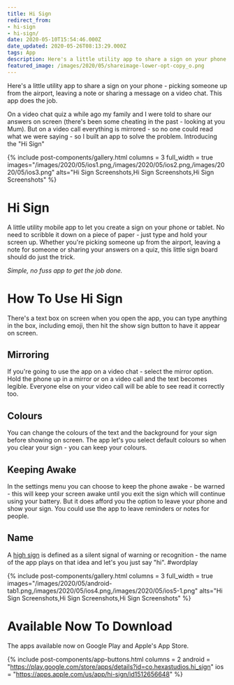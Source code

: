 ```yaml
---
title: Hi Sign
redirect_from:
- hi-sign
- hi-sign/
date: 2020-05-10T15:54:46.000Z
date_updated: 2020-05-26T08:13:29.000Z
tags: App
description: Here's a little utility app to share a sign on your phone - picking someone up from the airport, leaving a note or sharing a message on a video chat. This app does the job.
featured_image: /images/2020/05/shareimage-lower-opt-copy_o.png
---
```


Here's a little utility app to share a sign on your phone - picking someone up from the airport, leaving a note or sharing a message on a video chat. This app does the job.

On a video chat quiz a while ago my family and I were told to share our answers on screen (there's been some cheating in the past - looking at you Mum). But on a video call everything is mirrored - so no one could read what we were saying - so I built an app to solve the problem. Introducing the "Hi Sign"

{% include post-components/gallery.html
	columns = 3
	full_width = true
	images="/images/2020/05/ios1.png,/images/2020/05/ios2.png,/images/2020/05/ios3.png"
	alts="Hi Sign Screenshots,Hi Sign Screenshots,Hi Sign Screenshots"
%}

# Hi Sign

A little utility mobile app to let you create a sign on your phone or tablet. No need to scribble it down on a piece of paper - just type and hold your screen up.
Whether you're picking someone up from the airport, leaving a note for someone or sharing your answers on a quiz, this little sign board should do just the trick.

*Simple, no fuss app to get the job done.*

# How To Use Hi Sign

There's a text box on screen when you open the app, you can type anything in the box, including emoji, then hit the show sign button to have it appear on screen.

## Mirroring

If you're going to use the app on a video chat - select the mirror option. Hold the phone up in a mirror or on a video call and the text becomes legible. Everyone else on your video call will be able to see read it correctly too.

## Colours

You can change the colours of the text and the background for your sign before showing on screen. The app let's you select default colours so when you clear your sign - you can keep your colours.

## Keeping Awake

In the settings menu you can choose to keep the phone awake - be warned - this will keep your screen awake until you exit the sign which will continue using your battery. But it does afford you the option to leave your phone and show your sign. You could use the app to leave reminders or notes for people.

## Name

A [high sign](https://www.wordnik.com/words/high%20sign) is defined as a silent signal of warning or recognition - the name of the app plays on that idea and let's you just say "hi". #wordplay

{% include post-components/gallery.html
	columns = 3
	full_width = true
	images="/images/2020/05/android-tab1.png,/images/2020/05/ios4.png,/images/2020/05/ios5-1.png"
	alts="Hi Sign Screenshots,Hi Sign Screenshots,Hi Sign Screenshots"
%}

# Available Now To Download

The apps available now on Google Play and Apple's App Store.

{% include post-components/app-buttons.html
	columns = 2
	android = "https://play.google.com/store/apps/details?id=co.hexastudios.hi_sign"
	ios = "https://apps.apple.com/us/app/hi-sign/id1512656648"
%}
